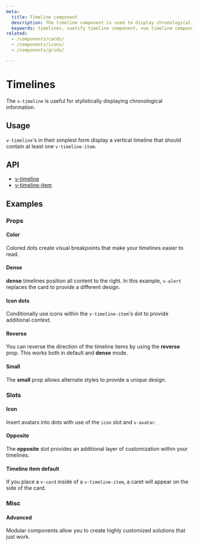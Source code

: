 ```yaml
---
meta:
  title: Timeline component
  description: The timeline component is used to display chronological information horizontally.
  keywords: timelines, vuetify timeline component, vue timeline component
related:
  - /components/cards/
  - /components/icons/
  - /components/grids/

---
```


# Timelines

The `v-timeline` is useful for stylistically displaying chronological information.

## Usage

`v-timeline`'s in their simplest form display a vertical timeline that should contain at least one `v-timeline-item`.

<example file="v-timeline/usage" />

## API

- [v-timeline](/api/v-timeline)
- [v-timeline-item](/api/v-timeline-item)

<!-- ## Sub-components

### v-timeline-item

v-timeline-item description -->

## Examples

### Props

#### Color

Colored dots create visual breakpoints that make your timelines easier to read.

<example file="v-timeline/prop-color" />

#### Dense

**dense** timelines position all content to the right. In this example, `v-alert` replaces the card to provide a different design.

<example file="v-timeline/prop-dense" />

#### Icon dots

Conditionally use icons within the `v-timeline-item`'s dot to provide additional context.

<example file="v-timeline/prop-icon-dots" />

#### Reverse

You can reverse the direction of the timeline items by using the **reverse** prop. This works both in default and **dense** mode.

<example file="v-timeline/prop-reverse" />

#### Small

The **small** prop allows alternate styles to provide a unique design.

<example file="v-timeline/prop-small" />

### Slots

#### Icon

Insert avatars into dots with use of the `icon` slot and `v-avatar`.

<example file="v-timeline/slot-icon" />

#### Opposite

The **opposite** slot provides an additional layer of customization within your timelines.

<example file="v-timeline/slot-opposite" />

#### Timeline item default

If you place a `v-card` inside of a `v-timeline-item`, a caret will appear on the side of the card.

<example file="v-timeline/slot-timeline-item-default" />

### Misc

#### Advanced

Modular components allow you to create highly customized solutions that just work.

<example file="v-timeline/misc-advanced" />

<backmatter />
